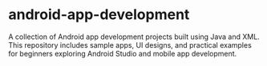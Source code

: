 # android-app-development
A collection of Android app development projects built using Java and XML. This repository includes sample apps, UI designs, and practical examples for beginners exploring Android Studio and mobile app development.
